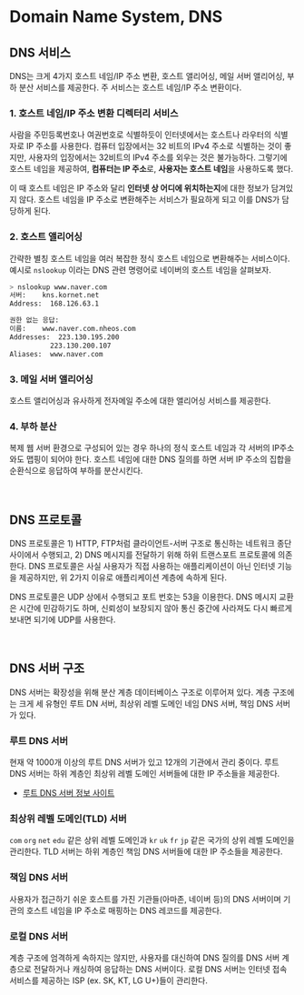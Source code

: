 # Domain Name System, DNS

## DNS 서비스

DNS는 크게 4가지 호스트 네임/IP 주소 변환, 호스트 앨리어싱, 메일 서버 앨리어싱, 부하 분산 서비스를 제공한다. 주 서비스는 호스트 네임/IP 주소 변환이다.

### 1. 호스트 네임/IP 주소 변환 디렉터리 서비스

사람을 주민등록번호나 여권번호로 식별하듯이 인터넷에서는 호스트나 라우터의 식별자로 IP 주소를 사용한다. 컴퓨터 입장에서는 32 비트의 IPv4 주소로 식별하는 것이 좋지만, 사용자의 입장에서는 32비트의 IPv4 주소를 외우는 것은 불가능하다. 그렇기에 호스트 네임을 제공하여, **컴퓨터는 IP 주소**로, **사용자는 호스트 네임**을 사용하도록 했다.

이 때 호스트 네임은 IP 주소와 달리 **인터넷 상 어디에 위치하는지**에 대한 정보가 담겨있지 않다. 호스트 네임을 IP 주소로 변환해주는 서비스가 필요하게 되고 이를 DNS가 담당하게 된다.

### 2. 호스트 앨리어싱

간략한 별칭 호스트 네임을 여러 복잡한 정식 호스트 네임으로 변환해주는 서비스이다. 예시로 `nslookup` 이라는 DNS 관련 명령어로 네이버의 호스트 네임을 살펴보자.

```bash
> nslookup www.naver.com
서버:    kns.kornet.net
Address:  168.126.63.1

권한 없는 응답:
이름:    www.naver.com.nheos.com
Addresses:  223.130.195.200
          223.130.200.107
Aliases:  www.naver.com
```

### 3. 메일 서버 앨리어싱

호스트 앨리어싱과 유사하게 전자메일 주소에 대한 앨리어싱 서비스를 제공한다.

### 4. 부하 분산

복제 웹 서버 환경으로 구성되어 있는 경우 하나의 정식 호스트 네임과 각 서버의 IP주소와도 맵핑이 되어야 한다. 호스트 네임에 대한 DNS 질의를 하면 서버 IP 주소의 집합을 순환식으로 응답하여 부하를 분산시킨다.

<br />

## DNS 프로토콜

DNS 프로토콜은 1) HTTP, FTP처럼 클라이언트-서버 구조로 통신하는 네트워크 종단 사이에서 수행되고, 2) DNS 메시지를 전달하기 위해 하위 트랜스포트 프로토콜에 의존한다. DNS 프로토콜은 사실 사용자가 직접 사용하는 애플리케이션이 아닌 인터넷 기능을 제공하지만, 위 2가지 이유로 애플리케이션 계층에 속하게 된다.

DNS 프로토콜은 UDP 상에서 수행되고 포트 번호는 53을 이용한다. DNS 메시지 교환은 시간에 민감하기도 하며, 신뢰성이 보장되지 않아 통신 중간에 사라져도 다시 빠르게 보내면 되기에 UDP를 사용한다.

<br />

## DNS 서버 구조

DNS 서버는 확장성을 위해 분산 계층 데이터베이스 구조로 이루어져 있다. 계층 구조에는 크게 세 유형인 루트 DN 서버, 최상위 레벨 도메인 네임 DNS 서버, 책임 DNS 서버가 있다.

### 루트 DNS 서버

현재 약 1000개 이상의 루트 DNS 서버가 있고 12개의 기관에서 관리 중이다. 루트 DNS 서버는 하위 계층인 최상위 레벨 도메인 서버들에 대한 IP 주소들을 제공한다.

- [루트 DNS 서버 정보 사이트](https://root-servers.org/)

### 최상위 레벨 도메인(TLD) 서버

`com` `org` `net` `edu` 같은 상위 레벨 도메인과 `kr` `uk` `fr` `jp` 같은 국가의 상위 레벨 도메인을 관리한다. TLD 서버는 하위 계층인 책임 DNS 서버들에 대한 IP 주소들을 제공한다.

### 책임 DNS 서버

사용자가 접근하기 쉬운 호스트를 가진 기관들(아마존, 네이버 등)의 DNS 서버이며 기관의 호스트 네임을 IP 주소로 매핑하는 DNS 레코드를 제공한다.

### 로컬 DNS 서버

계층 구조에 엄격하게 속하지는 않지만, 사용자를 대신하여 DNS 질의를 DNS 서버 계층으로 전달하거나 캐싱하여 응답하는 DNS 서버이다. 로컬 DNS 서버는 인터넷 접속 서비스를 제공하는 ISP (ex. SK, KT, LG U+)들이 관리한다.
